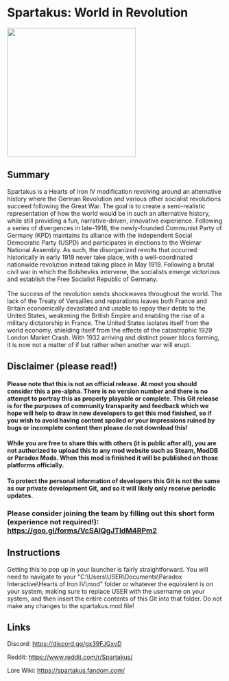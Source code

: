 # Spartakus: World in Revolution
<img src="https://i.imgur.com/wgE6wgi.png" width="300"/>

## Summary

Spartakus is a Hearts of Iron IV modification revolving around an alternative history where the German Revolution and various other socialist revolutions succeed following the Great War. The goal is to create a semi-realistic representation of how the world would be in such an alternative history, while still providing a fun, narrative-driven, innovative experience. Following a series of divergences in late-1918, the newly-founded Communist Party of Germany (KPD) maintains its alliance with the Independent Social Democratic Party (USPD) and participates in elections to the Weimar National Assembly. As such, the disorganized revolts that occurred historically in early 1919 never take place, with a well-coordinated nationwide revolution instead taking place in May 1919. Following a brutal civil war in which the Bolsheviks intervene, the socialists emerge victorious and establish the Free Socialist Republic of Germany.
<br><br>
The success of the revolution sends shockwaves throughout the world. The lack of the Treaty of Versailles and reparations leaves both France and Britain economically devastated and unable to repay their debts to the United States, weakening the British Empire and enabling the rise of a military dictatorship in France. The United States isolates itself from the world economy, shielding itself from the effects of the catastrophic 1929 London Market Crash. With 1932 arriving and distinct power blocs forming, it is now not a matter of if but rather when another war will erupt.

## Disclaimer (please read!)

#### Please note that this is not an official release. At most you should consider this a pre-alpha. There is no version number and there is no attempt to portray this as properly playable or complete. This Git release is for the purposes of community transparity and feedback which we hope will help to draw in new developers to get this mod finished, so if you wish to avoid having content spoiled or your impressions ruined by bugs or incomplete content then please do not download this!

#### While you are free to share this with others (it is public after all), you are not authorized to upload this to any mod website such as Steam, ModDB or Paradox Mods. When this mod is finished it will be published on those platforms officially.

#### To protect the personal information of developers this Git is not the same as our private development Git, and so it will likely only receive periodic updates. 

### Please consider joining the team by filling out this short form (experience not required!): https://goo.gl/forms/VcSAlQgJTldM4RPm2

## Instructions

Getting this to pop up in your launcher is fairly straightforward. You will need to navigate to your "C:\Users\USER\Documents\Paradox Interactive\Hearts of Iron IV\mod\" folder or whatever the equivalent is on your system, making sure to replace USER with the username on your system, and then insert the entire contents of this Git into that folder. Do not make any changes to the spartakus.mod file!

## Links

Discord: https://discord.gg/gx39FJGxvD

Reddit: https://www.reddit.com/r/Spartakus/

Lore Wiki: https://spartakus.fandom.com/

